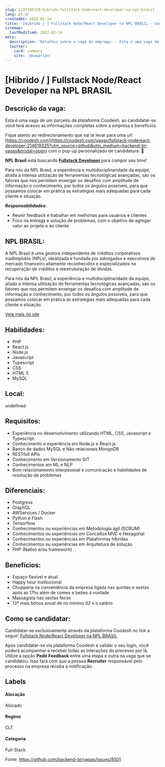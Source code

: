 ```yaml
---
slug: 1137395310-hibrido-fullstack-nodereact-developer-na-npl-brasil
lang: pt-br
createdAt: 2022-02-14
title: '[Hibrido / ] Fullstack Node/React Developer na NPL BRASIL - Vaga de Emprego'
sitemap:
  lastModified: 2022-02-14
meta:
  description: 'Detalhes sobre a vaga de emprego: : Esta é uma vaga de um parceiro da plataforma Coodesh, ao candidatar-se você terá acesso as informações completas sobre a empresa e benefícios.  Fique atento ao redirecionamento que vai te levar para uma url [https://coodesh.com](https://coodesh.com/vagas/fullstack-nodereact-developer-214619325?utm_source=github&utm_medium=backend-br-vagas&modal=open) com o pop-up personalizado de candidatura. 👋 <p><strong>NPL Brasil</strong> está buscando <strong><ins>Fullstack Developer </ins></strong>para compor seu time!</p> <p>Para nós da NPL Brasil, a experiência e multidisciplinaridade da equipe, aliada à intensa utilização de ferramentas tecnológicas avançadas, são os fatores que nos permitem enxergar os desafios com amplitude de informação e conhecimento, por todos os ângulos possíveis, para que possamos colocar em prática as estratégias mais adequadas para cada cliente e situação.</p> <p><strong><em>Responsabilidades:</em></strong></p> <ul> <li>Reunir feedback e trabalhar em melhorias para usuários e clientes</li> <li>Foco na entrega e solução de problemas, com o objetivo de agregar valor ao projeto e ao cliente</li> </ul> <p></p>'
  twitter:
    card: summary
    site: '@nawarian'
---
```


# [Hibrido / ] Fullstack Node/React Developer na NPL BRASIL

## Descrição da vaga: 
Esta é uma vaga de um parceiro da plataforma Coodesh, ao candidatar-se você terá acesso as informações completas sobre a empresa e benefícios.


Fique atento ao redirecionamento que vai te levar para uma url [https://coodesh.com](https://coodesh.com/vagas/fullstack-nodereact-developer-214619325?utm_source=github&utm_medium=backend-br-vagas&modal=open) com o pop-up personalizado de candidatura. 👋
<p><strong>NPL Brasil</strong> está buscando <strong><ins>Fullstack Developer </ins></strong>para compor seu time!</p>
<p>Para nós da NPL Brasil, a experiência e multidisciplinaridade da equipe, aliada à intensa utilização de ferramentas tecnológicas avançadas, são os fatores que nos permitem enxergar os desafios com amplitude de informação e conhecimento, por todos os ângulos possíveis, para que possamos colocar em prática as estratégias mais adequadas para cada cliente e situação.</p>
<p><strong><em>Responsabilidades:</em></strong></p>
<ul>
<li>Reunir feedback e trabalhar em melhorias para usuários e clientes</li>
<li>Foco na entrega e solução de problemas, com o objetivo de agregar valor ao projeto e ao cliente</li>
</ul>
<p></p>

## NPL BRASIL: 
 <p>A NPL Brasil é uma gestora independente de créditos corporativos inadimplidos (NPLs), idealizada e fundada por advogados e executivos do mercado financeiro altamente reconhecidos e especializados na recuperação de créditos e reestruturação de dívidas.</p>

<p>Para nós da NPL Brasil, a experiência e multidisciplinaridade da equipe, aliada à intensa utilização de ferramentas tecnológicas avançadas, são os fatores que nos permitem enxergar os desafios com amplitude de informação e conhecimento, por todos os ângulos possíveis, para que possamos colocar em prática as estratégias mais adequadas para cada cliente e situação.</p><a href='https://coodesh.com/empresas/npl-brasil-gestao-de-ativos-financeiros-sa'>Veja mais no site</a>

 ## Habilidades: 
 - PHP 
- React.js 
- Node.js 
- Javascript 
- Typescript 
- CSS 
- HTML 5 
- MySQL
## Local: 
 undefined
## Requisitos: 
 - Experiência no desenvolvimento utilizando HTML, CSS, Javascript e Typescript 
- Conhecimento e experiência em Node.js e React.js 
- Banco de dados MySQL e Não relacionais  MongoDB 
- RESTfull APIs 
- Conhecimento em Versionamento GIT 
- Conhecimentos em ML e NLP 
- Bom relacionamento interpessoal e comunicação e habilidades de resolução de problemas
## Diferenciais: 
 -  Postgress 
- GraphQL 
- AWServices / Docker 
- Python e Flash 
- Tensorflow 
- Conhecimentos ou experiências em Metodologia ágil (SCRUM) 
- Conhecimentos ou experiências em Conceitos MVC e Hexagonal 
- Conhecimentos ou experiências em Plataformas híbridas 
- Conhecimentos ou experiências em Arquitetura de solução 
- PHP (Nativo e/ou framework)
## Benefícios: 
 - Espaço flexível e atual 
- Happy hour institucional 
- Chopperia na conveniência da empresa ligada nas quintas e sextas após as 17hs além de comes e bebes à vontade 
- Massagista nas sextas feiras 
- 13º mais bônus anual de no mínimo 02 x o salário
## Como se candidatar:
Candidatar-se exclusivamente através da plataforma Coodesh no link a seguir: [Fullstack Node/React Developer na NPL BRASIL](https://coodesh.com/vagas/fullstack-nodereact-developer-214619325?utm_source=github&utm_medium=backend-br-vagas&modal=open)


Após candidatar-se via plataforma Coodesh e validar o seu login, você poderá acompanhar e receber todas as interações do processo por lá. Utilize a opção **Pedir Feedback** entre uma etapa e outra na vaga que se candidatou. Isso fará com que a pessoa **Recruiter** responsável pelo processo na empresa receba a notificação.
## Labels
#### Alocação
Alocado
#### Regime
CLT
#### Categoria
Full-Stack

Fonte: https://github.com/backend-br/vagas/issues/8501